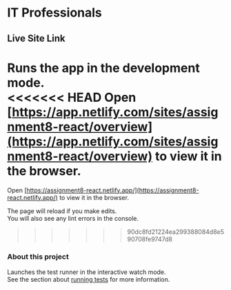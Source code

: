 # IT Professionals
## Live Site Link
Runs the app in the development mode.\
<<<<<<< HEAD
Open [https://app.netlify.com/sites/assignment8-react/overview](https://app.netlify.com/sites/assignment8-react/overview) to view it in the browser.
=======
Open [https://assignment8-react.netlify.app/](https://assignment8-react.netlify.app/) to view it in the browser.

The page will reload if you make edits.\
You will also see any lint errors in the console.
>>>>>>> 90dc8fd21224ea299388084d8e590708fe9747d8

### About this project

Launches the test runner in the interactive watch mode.\
See the section about [running tests](https://facebook.github.io/create-react-app/docs/running-tests) for more information.
